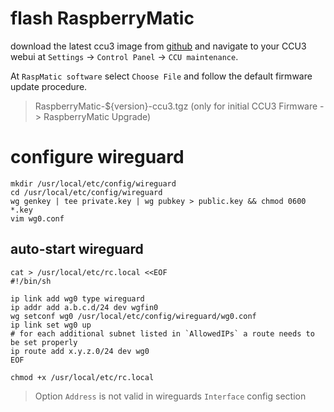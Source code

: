 # flash RaspberryMatic

download the latest ccu3 image from [github](https://github.com/jens-maus/RaspberryMatic/releases)
and navigate to your CCU3 webui at `Settings` -> `Control Panel` -> `CCU maintenance`.

At `RaspMatic software` select `Choose File` and follow the default firmware update procedure.

> RaspberryMatic-${version}-ccu3.tgz (only for initial CCU3 Firmware -> RaspberryMatic Upgrade)

# configure wireguard

    mkdir /usr/local/etc/config/wireguard
    cd /usr/local/etc/config/wireguard
    wg genkey | tee private.key | wg pubkey > public.key && chmod 0600 *.key
    vim wg0.conf

## auto-start wireguard

    cat > /usr/local/etc/rc.local <<EOF
    #!/bin/sh
    
    ip link add wg0 type wireguard
    ip addr add a.b.c.d/24 dev wgfin0
    wg setconf wg0 /usr/local/etc/config/wireguard/wg0.conf 
    ip link set wg0 up
    # for each additional subnet listed in `AllowedIPs` a route needs to be set properly
    ip route add x.y.z.0/24 dev wg0
    EOF

    chmod +x /usr/local/etc/rc.local

> Option `Address` is not valid in wireguards `Interface` config section
